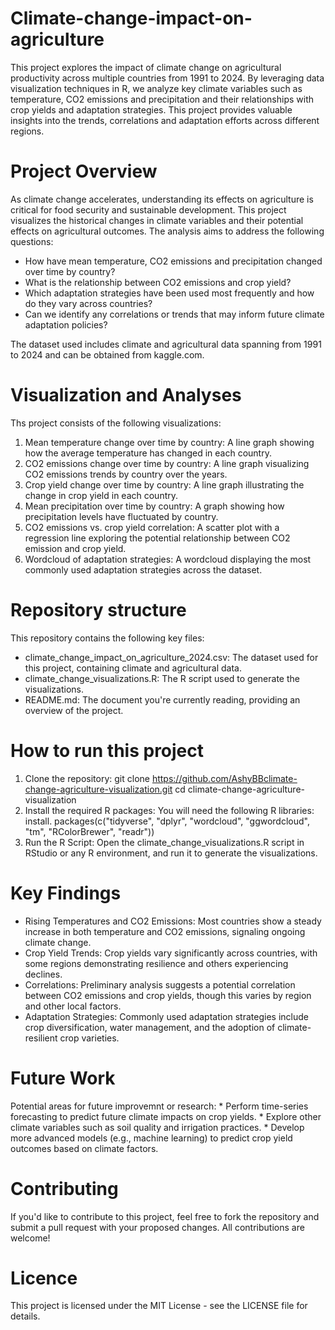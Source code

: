 <h1> Climate-change-impact-on-agriculture </h1>

This project explores the impact of climate change on agricultural productivity across multiple countries from 1991 to 2024. By leveraging data visualization techniques in R, we analyze key climate variables such as temperature, CO2 emissions and precipitation and their relationships with crop yields and adaptation strategies. This project provides valuable insights into the trends, correlations and adaptation efforts across different regions.

<h1> Project Overview </h1>

As climate change accelerates, understanding its effects on agriculture is critical for food security and sustainable development. This project visualizes the historical changes in climate variables and their potential effects on agricultural outcomes. The analysis aims to address the following questions:
 * How have mean temperature, CO2 emissions and precipitation changed over time by country?
 * What is the relationship between CO2 emissions and crop yield?
 * Which adaptation strategies have been used most frequently and how do they vary across countries?
 * Can we identify any correlations or trends that may inform future climate adaptation policies?

The dataset used includes climate and agricultural data spanning from 1991 to 2024 and can be obtained from kaggle.com. 

<h1> Visualization and Analyses </h1>

Ths project consists of the following visualizations:
1. Mean temperature change over time by country: A line graph showing how the average temperature has changed in each country.
2. CO2 emissions change over time by country: A line graph visualizing CO2 emissions trends by country over the years.
3. Crop yield change over time by country: A line graph illustrating the change in crop yield in each country. 
4. Mean precipitation over time by country: A graph showing how precipitation levels have fluctuated by country.
5. CO2 emissions vs. crop yield correlation: A scatter plot with a regression line exploring the potential relationship between CO2 emission and crop                  yield.
6. Wordcloud of adaptation strategies: A wordcloud displaying the most commonly used adaptation strategies across the dataset.

<h1> Repository structure </h1>

This repository contains the following key files: 
 * climate_change_impact_on_agriculture_2024.csv: The dataset used for this project, containing climate and agricultural data. 
 * climate_change_visualizations.R: The R script used to generate the visualizations. 
 * README.md: The document you're currently reading, providing an overview of the project. 

<h1> How to run this project </h1>

1. Clone the repository:
    git clone https://github.com/AshyBBclimate-change-agriculture-visualization.git
    cd climate-change-agriculture-visualization
2. Install the required R packages: You will need the following R libraries:
    install. packages(c("tidyverse", "dplyr", "wordcloud", "ggwordcloud", "tm", "RColorBrewer", "readr"))
3. Run the R Script: Open the climate_change_visualizations.R script in RStudio or any R environment, and run it to generate the visualizations. 

<h1>Key Findings</h1>

* Rising Temperatures and CO2 Emissions: Most countries show a steady increase in both temperature and CO2 emissions, signaling ongoing climate change.
* Crop Yield Trends: Crop yields vary significantly across countries, with some regions demonstrating resilience and others experiencing declines.
* Correlations: Preliminary analysis suggests a potential correlation between CO2 emissions and crop yields, though this varies by region and other local factors. 
* Adaptation Strategies: Commonly used adaptation strategies include crop diversification, water management, and the adoption of climate-resilient crop varieties. 

<h1> Future Work </h1>

Potential areas for future improvemnt or research:
    * Perform time-series forecasting to predict future climate impacts on crop yields.
    * Explore other climate variables such as soil quality and irrigation practices. 
    * Develop more advanced models (e.g., machine learning) to predict crop yield outcomes based on climate factors. 

<h1> Contributing </h1>

If you'd like to contribute to this project, feel free to fork the repository and submit a pull request with your proposed changes. All contributions are welcome! 

<h1> Licence </h1> 

This project is licensed under the MIT License - see the LICENSE file for details.
